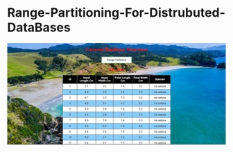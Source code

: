# Range-Partitioning-For-Distrubuted-DataBases
<img src="https://github.com/Atharv-Chaudhari/Range-Partitioning-For-Distrubuted-DataBases/blob/54e2c610ba006e2a2511f91a75bca9065ca20420/ss.jpg">

